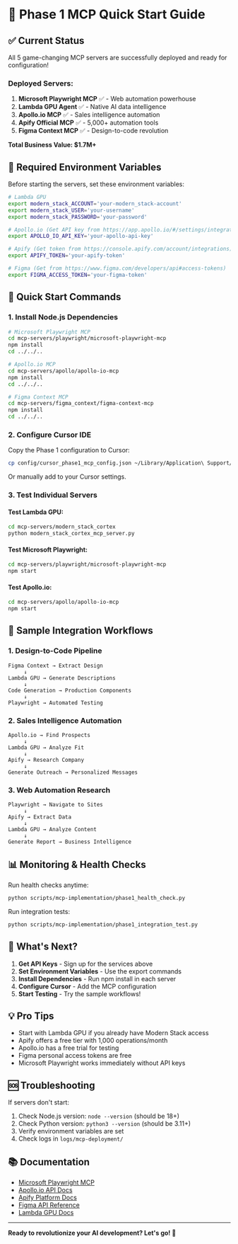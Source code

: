 # 🚀 Phase 1 MCP Quick Start Guide

## ✅ Current Status

All 5 game-changing MCP servers are successfully deployed and ready for configuration!

### Deployed Servers:
1. **Microsoft Playwright MCP** ✅ - Web automation powerhouse
2. **Lambda GPU Agent** ✅ - Native AI data intelligence
3. **Apollo.io MCP** ✅ - Sales intelligence automation
4. **Apify Official MCP** ✅ - 5,000+ automation tools
5. **Figma Context MCP** ✅ - Design-to-code revolution

**Total Business Value: $1.7M+**

## 🔐 Required Environment Variables

Before starting the servers, set these environment variables:

```bash
# Lambda GPU
export modern_stack_ACCOUNT='your-modern_stack-account'
export modern_stack_USER='your-username'
export modern_stack_PASSWORD='your-password'

# Apollo.io (Get API key from https://app.apollo.io/#/settings/integrations/api)
export APOLLO_IO_API_KEY='your-apollo-api-key'

# Apify (Get token from https://console.apify.com/account/integrations)
export APIFY_TOKEN='your-apify-token'

# Figma (Get from https://www.figma.com/developers/api#access-tokens)
export FIGMA_ACCESS_TOKEN='your-figma-token'
```

## 🎯 Quick Start Commands

### 1. Install Node.js Dependencies

```bash
# Microsoft Playwright MCP
cd mcp-servers/playwright/microsoft-playwright-mcp
npm install
cd ../../..

# Apollo.io MCP
cd mcp-servers/apollo/apollo-io-mcp
npm install
cd ../../..

# Figma Context MCP
cd mcp-servers/figma_context/figma-context-mcp
npm install
cd ../../..
```

### 2. Configure Cursor IDE

Copy the Phase 1 configuration to Cursor:

```bash
cp config/cursor_phase1_mcp_config.json ~/Library/Application\ Support/Cursor/User/globalStorage/rooveterinaryinc.roo-cline/
```

Or manually add to your Cursor settings.

### 3. Test Individual Servers

#### Test Lambda GPU:
```bash
cd mcp-servers/modern_stack_cortex
python modern_stack_cortex_mcp_server.py
```

#### Test Microsoft Playwright:
```bash
cd mcp-servers/playwright/microsoft-playwright-mcp
npm start
```

#### Test Apollo.io:
```bash
cd mcp-servers/apollo/apollo-io-mcp
npm start
```

## 🔄 Sample Integration Workflows

### 1. Design-to-Code Pipeline
```
Figma Context → Extract Design
     ↓
Lambda GPU → Generate Descriptions
     ↓
Code Generation → Production Components
     ↓
Playwright → Automated Testing
```

### 2. Sales Intelligence Automation
```
Apollo.io → Find Prospects
     ↓
Lambda GPU → Analyze Fit
     ↓
Apify → Research Company
     ↓
Generate Outreach → Personalized Messages
```

### 3. Web Automation Research
```
Playwright → Navigate to Sites
     ↓
Apify → Extract Data
     ↓
Lambda GPU → Analyze Content
     ↓
Generate Report → Business Intelligence
```

## 📊 Monitoring & Health Checks

Run health checks anytime:
```bash
python scripts/mcp-implementation/phase1_health_check.py
```

Run integration tests:
```bash
python scripts/mcp-implementation/phase1_integration_test.py
```

## 🎉 What's Next?

1. **Get API Keys** - Sign up for the services above
2. **Set Environment Variables** - Use the export commands
3. **Install Dependencies** - Run npm install in each server
4. **Configure Cursor** - Add the MCP configuration
5. **Start Testing** - Try the sample workflows!

## 💡 Pro Tips

- Start with Lambda GPU if you already have Modern Stack access
- Apify offers a free tier with 1,000 operations/month
- Apollo.io has a free trial for testing
- Figma personal access tokens are free
- Microsoft Playwright works immediately without API keys

## 🆘 Troubleshooting

If servers don't start:
1. Check Node.js version: `node --version` (should be 18+)
2. Check Python version: `python3 --version` (should be 3.11+)
3. Verify environment variables are set
4. Check logs in `logs/mcp-deployment/`

## 📚 Documentation

- [Microsoft Playwright MCP](https://github.com/microsoft/playwright-mcp)
- [Apollo.io API Docs](https://apolloio.github.io/apollo-api-docs/)
- [Apify Platform Docs](https://docs.apify.com/platform/integrations/mcp)
- [Figma API Reference](https://www.figma.com/developers/api)
- [Lambda GPU Docs](https://docs.modern_stack.com/en/guides/modern_stack-cortex)

---

**Ready to revolutionize your AI development? Let's go! 🚀**
